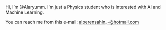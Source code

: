 Hi, I’m @Alaryumm. I'm just a Physics student who is interested with AI and Machine Learning. 

You can reach me from this e-mail: alperensahin_-@hotmail.com

